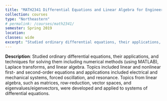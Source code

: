 ```yaml
---
title: "MATH2341 Differential Equations and Linear Algebra for Engineering"
collection: courses
type: "Northeastern"
# permalink: /courses/math2341/ 
semester: Spring 2019
location: 
classes: wide
excerpt: "Studied ordinary differential equations, their applications, and techniques for solving them including numerical methods (using MATLAB), Laplace transforms, and linear algebra. Topics included linear and nonlinear first- and second-order equations and applications included electrical and mechanical systems, forced oscillation, and resonance. Topics from linear algebra, such as matrices, row-reduction, vector spaces, and eigenvalues/eigenvectors, were developed and applied to systems of differential equations."
---
```


**Description**: Studied ordinary differential equations, their applications, and techniques for solving them including numerical methods (using MATLAB), Laplace transforms, and linear algebra. Topics included linear and nonlinear first- and second-order equations and applications included electrical and mechanical systems, forced oscillation, and resonance. Topics from linear algebra, such as matrices, row-reduction, vector spaces, and eigenvalues/eigenvectors, were developed and applied to systems of differential equations. 
